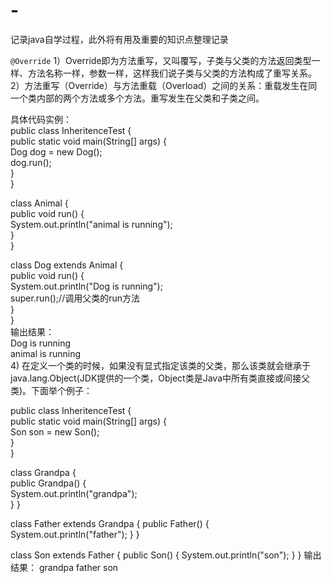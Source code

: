 # -
记录java自学过程，此外将有用及重要的知识点整理记录

`@Override`
1）Override即为方法重写，又叫覆写，子类与父类的方法返回类型一样、方法名称一样，参数一样，这样我们说子类与父类的方法构成了重写关系。
2）方法重写（Override）与方法重载（Overload）之间的关系：重载发生在同一个类内部的两个方法或多个方法。重写发生在父类和子类之间。

具体代码实例：<br>
public class InheritenceTest {<br>
    public static void main(String[] args) {<br>
        Dog dog = new Dog();<br>
        dog.run();<br>
    }<br>
}<br>
 
class Animal {<br>
    public void run() {<br>
        System.out.println("animal is running");<br>
    }<br>
}<br>
 
class Dog extends Animal {<br>
    public void run() {<br>
        System.out.println("Dog is running");<br>
        super.run();//调用父类的run方法<br>
    }<br>
}<br>
输出结果：<br>
Dog is running<br>
animal is running<br>
        4) 在定义一个类的时候，如果没有显式指定该类的父类，那么该类就会继承于java.lang.Object(JDK提供的一个类，Object类是Java中所有类直接或间接父类)。下面举个例子：<br>
 
public class InheritenceTest {<br>
    public static void main(String[] args) {<br>
        Son son = new Son();<br>
    }<br>
}<br>
 
class Grandpa {<br>
    public Grandpa() {<br>
        System.out.println("grandpa");<br>
    }
}
 
class Father extends Grandpa {
    public Father() {
        System.out.println("father");
    }
}
 
class Son extends Father {
    public Son() {
        System.out.println("son");
    }
}
输出结果：
grandpa
father
son
